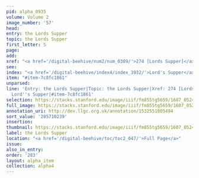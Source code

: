 ```yaml
---
pid: alpha_0935
volume: Volume 2
image_number: '57'
head:
entry: the Lords Supper
topic: the Lords Supper
first_letter: S
page:
add:
xref: "<a href='/digital-beehive/num2/num_0309/'>274 [Lords Supper]</a>"
see:
index: "<a href='/digital-beehive/index4/index_3932/'>Lord's Supper</a>"
item: "#item-7c8fc1861"
unparsed:
line: 'Entry: the Lords Supper|Topic: the Lords Supper|Xref: 274 [Lords Supper]|Index:
  Lord''s Supper|#item-7c8fc1861'
selection: https://stacks.stanford.edu/image/iiif/fm855tg5659/1607_0524/297,239,3097,590/full/0/default.jpg
full_image: https://stacks.stanford.edu/image/iiif/fm855tg5659/1607_0524/full/full/0/default.jpg
annotation_uri: http://dev.llgc.org.uk/annotation/1532551805494
sort_value: '205710239'
insertion:
thumbnail: https://stacks.stanford.edu/image/iiif/fm855tg5659/1607_0524/297,239,600,180/250,/0/default.jpg
label: the Lords Supper
location: "<a href='/digital-beehive/toc/toc2_047/'>Full Page</a>"
issue:
also_in_entry:
order: '283'
layout: alpha_item
collection: alpha4
---
```


